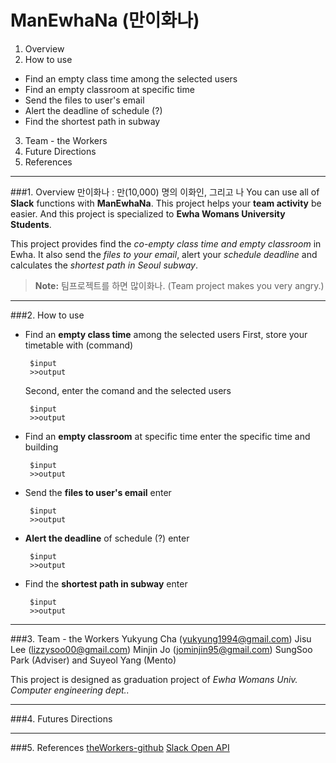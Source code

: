 **ManEwhaNa (만이화나)**
===

1. Overview
2. How to use
 - Find an empty class time among the selected users
 - Find an empty classroom at specific time
 - Send the files to user's email
 - Alert the deadline of schedule (?)
 - Find the shortest path in subway
3. Team - the Workers
4. Future Directions
5. References

---
###1. Overview
만이화나 : 만(10,000) 명의 이화인, 그리고 나
You can use all of **Slack** functions with **ManEwhaNa**.
This project helps your **team activity** be easier. 
And this project is specialized to **Ewha Womans University Students**.

This project provides find the *co-empty class time and empty classroom* in Ewha. It also  send the *files to your email*, alert your *schedule deadline* and calculates the *shortest path in Seoul subway*.

> **Note:**
> 팀프로젝트를 하면 많이화나.
> (Team project makes you very angry.)


---
###2. How to use
 - Find an **empty class time** among the selected users
	First, store your timetable with (command)
		
		$input  
		>>output 

	Second, enter the comand and the selected users

		$input  
		>>output 


 - Find an **empty classroom** at specific time
	enter the specific time and building

		$input  
		>>output 



 - Send the **files to user's email**
	enter 

		$input  
		>>output   

 - **Alert the deadline** of schedule (?)
	enter 

		$input  
		>>output 


 - Find the **shortest path in subway**
	enter

		$input  
		>>output 


---
###3. Team - the Workers
<i class="icon-user"></i>Yukyung Cha (<yukyung1994@gmail.com>)
<i class="icon-user"></i>Jisu Lee (<lizzysoo00@gmail.com>)
<i class="icon-user"></i>Minjin Jo (<jominjin95@gmail.com>)
SungSoo Park (Adviser) and Suyeol Yang (Mento)

This project is designed as graduation project of *Ewha Womans Univ. Computer engineering dept..*

---
###4. Futures Directions


---
###5. References
[<i class="icon-provider-github"></i> theWorkers-github](www.github.com)
[Slack Open API](https://api.slack.com/)



